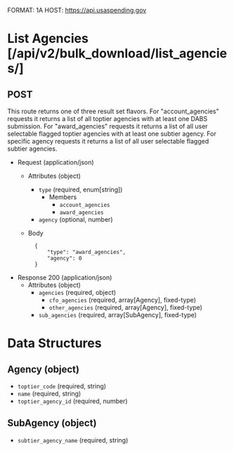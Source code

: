 FORMAT: 1A
HOST: https://api.usaspending.gov

# List Agencies [/api/v2/bulk_download/list_agencies/]

## POST

This route returns one of three result set flavors.  For "account_agencies" requests it returns a list
of all toptier agencies with at least one DABS submission.  For "award_agencies" requests it returns a
list of all user selectable flagged toptier agencies with at least one subtier agency.  For specific agency
requests it returns a list of all user selectable flagged subtier agencies.

+ Request (application/json)
    + Attributes (object)
        + `type` (required, enum[string])
            + Members
                + `account_agencies`
                + `award_agencies`
        + `agency` (optional, number)
    + Body


            {
                "type": "award_agencies",
                "agency": 0
            }

+ Response 200 (application/json)
    + Attributes (object)
        + `agencies` (required, object)
            + `cfo_agencies` (required, array[Agency], fixed-type)
            + `other_agencies` (required, array[Agency], fixed-type)
        + `sub_agencies` (required, array[SubAgency], fixed-type)

# Data Structures

## Agency (object)
+ `toptier_code` (required, string)
+ `name` (required, string)
+ `toptier_agency_id` (required, number)

## SubAgency (object)
+ `subtier_agency_name` (required, string)
